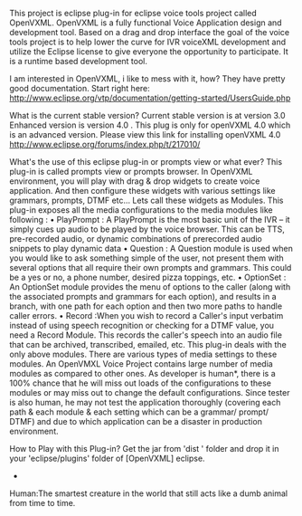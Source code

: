 This project is eclipse plug-in for eclipse voice tools project called OpenVXML. OpenVXML is a fully functional Voice Application design and development tool. Based on a drag and drop interface the goal of the voice tools project is to help lower the curve for IVR voiceXML development and utilize the Eclipse license to give everyone the opportunity to participate. It is a runtime based development tool.

I am interested in OpenVXML, i like to mess with it, how?
They have pretty good documentation. Start right here: http://www.eclipse.org/vtp/documentation/getting-started/UsersGuide.php

What is the current stable version?
Current stable version is at version 3.0
Enhanced version is version 4.0 . This plug is only for openVXML 4.0 which is an advanced version. Please view this link for installing openVXML 4.0
http://www.eclipse.org/forums/index.php/t/217010/

What's the use of this eclipse plug-in or prompts view or what ever?
This plug-in is called prompts view or prompts browser. In OpenVXML environment, you will play with drag & drop widgets to create voice application. And then configure these widgets with various settings like grammars, prompts, DTMF etc… Lets call these widgets as Modules.  This plug-in exposes all the media configurations to the media modules like following :
	• PlayPrompt 	: A PlayPrompt is the most basic unit of the IVR – it simply cues up audio to be played by the voice browser. This can be TTS, pre-recorded audio, or dynamic combinations of prerecorded audio snippets to play dynamic data
	• Question 	: A Question module is used when you would like to ask something simple of the user, not present them with several options that all require their own prompts and grammars. This could be a yes or no, a phone number, desired pizza toppings, etc.
	• OptionSet 	: An OptionSet module provides the menu of options to the caller (along with the associated prompts and grammars for each option), and results in a branch, with one path for each option and then two more paths to handle caller errors. 
	• Record	:When you wish to record a Caller's input verbatim instead of using speech recognition or checking for a DTMF value, you need a Record Module. This records the caller's speech into an audio file that can be archived, transcribed, emailed, etc.
This plug-in deals with the only above  modules. There are various types of media settings to these modules. An OpenVMXL Voice Project contains large number of media modules as compared to other ones. As developer is human*, there is a 100% chance that he will miss out loads of the configurations to these modules or may miss out to change the default configurations. Since tester is also human, he may not test the application thoroughly (covering each path & each module & each setting which can be a grammar/ prompt/ DTMF) and due to which application can be a disaster in production environment. 

How to Play with this Plug-in?
Get the jar from 'dist ' folder and drop it in your 'eclipse/plugins' folder of  [OpenVXML] eclipse.

*
Human:The smartest creature in the world that still acts like a dumb animal from time to time.